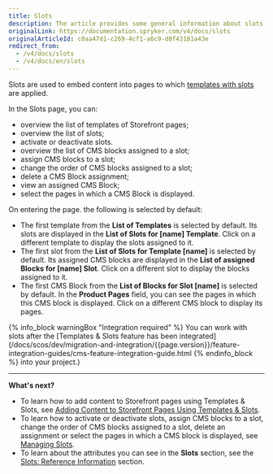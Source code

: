 ```yaml
---
title: Slots
description: The article provides some general information about slots and actions you can perform on them in the Back Office.
originalLink: https://documentation.spryker.com/v4/docs/slots
originalArticleId: c0aa47d1-c269-4cf1-a6c9-d0f43181a43e
redirect_from:
  - /v4/docs/slots
  - /v4/docs/en/slots
---
```


Slots are used to embed content into pages to which [templates with slots](/docs/scos/user/features/{{page.version}}/cms-feature-overview/templates-and-slots-overview.html) are applied.

In the Slots page, you can:

* overview the list of templates of Storefront pages;
* overview the list of slots;
* activate or deactivate slots.
* overview the list of CMS blocks assigned to a slot;
* assign CMS blocks to a slot;
* change the order of CMS blocks assigned to a slot;
* delete a CMS Block assignment;
* view an assigned CMS Block;
* select the pages in which a CMS Block is displayed.

On entering the page. the following is selected by default:
* The first template from the **List of Templates** is selected by default. Its slots are displayed in the **List of Slots for [name] Template**. Click on a different template to display the slots assigned to it.  
* The first slot from the **List of Slots for Template [name]** is selected by default. Its assigned CMS blocks are displayed in the **List of assigned Blocks for [name] Slot**. Click on a different slot to display the blocks assigned to it.
* The first CMS Block from the **List of Blocks for Slot [name]** is selected by default. In the **Product Pages** field, you can see the pages in which this CMS block is displayed. Click on a different CMS block to display its pages.

{% info_block warningBox "Integration required" %}
You can work with slots after the [Templates & Slots feature has been integrated](/docs/scos/dev/migration-and-integration/{{page.version}}/feature-integration-guides/cms-feature-integration-guide.html
{% endinfo_block %} into your project.)
***
**What's next?**

* To learn how to add content to Storefront pages using Templates & Slots, see [Adding Content to Storefront Pages Using Templates & Slots](/docs/scos/user/user-guides/{{page.version}}/back-office-user-guide/content-management/slots/adding-content-to-storefront-pages-using-templates-and-slots.html).
* To learn how to activate or deactivate slots, assign CMS blocks to a slot, change the order of CMS blocks assigned to a slot, delete an assignment or select the pages in which a CMS block is displayed, see [Managing Slots](/docs/scos/user/user-guides/{{page.version}}/back-office-user-guide/content/slots/managing-slots.html). 
* To learn about the attributes you can see in the **Slots** section, see the [Slots: Reference Information](/docs/scos/user/user-guides/{{page.version}}/back-office-user-guide/content/slots/references/slots-reference-information.html) section.
